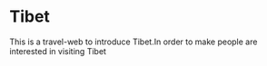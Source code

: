 # Tibet
This is a travel-web to introduce Tibet.In order to make people are interested in visiting Tibet
